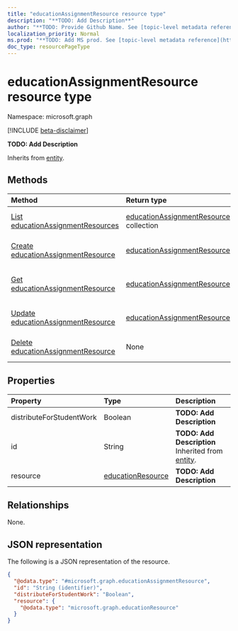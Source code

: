 ```yaml
---
title: "educationAssignmentResource resource type"
description: "**TODO: Add Description**"
author: "**TODO: Provide Github Name. See [topic-level metadata reference](https://msgo.azurewebsites.net/add/document/guidelines/metadata.html#topic-level-metadata)**"
localization_priority: Normal
ms.prod: "**TODO: Add MS prod. See [topic-level metadata reference](https://msgo.azurewebsites.net/add/document/guidelines/metadata.html#topic-level-metadata)**"
doc_type: resourcePageType
---
```


# educationAssignmentResource resource type

Namespace: microsoft.graph

[!INCLUDE [beta-disclaimer](../../includes/beta-disclaimer.md)]

**TODO: Add Description**


Inherits from [entity](../resources/entity.md).

## Methods
|Method|Return type|Description|
|:---|:---|:---|
|[List educationAssignmentResources](../api/educationassignmentresource-list.md)|[educationAssignmentResource](../resources/educationassignmentresource.md) collection|Get a list of the [educationAssignmentResource](../resources/educationassignmentresource.md) objects and their properties.|
|[Create educationAssignmentResource](../api/educationassignmentresource-create.md)|[educationAssignmentResource](../resources/educationassignmentresource.md)|Create a new [educationAssignmentResource](../resources/educationassignmentresource.md) object.|
|[Get educationAssignmentResource](../api/educationassignmentresource-get.md)|[educationAssignmentResource](../resources/educationassignmentresource.md)|Read the properties and relationships of an [educationAssignmentResource](../resources/educationassignmentresource.md) object.|
|[Update educationAssignmentResource](../api/educationassignmentresource-update.md)|[educationAssignmentResource](../resources/educationassignmentresource.md)|Update the properties of an [educationAssignmentResource](../resources/educationassignmentresource.md) object.|
|[Delete educationAssignmentResource](../api/educationassignmentresource-delete.md)|None|Deletes an [educationAssignmentResource](../resources/educationassignmentresource.md) object.|

## Properties
|Property|Type|Description|
|:---|:---|:---|
|distributeForStudentWork|Boolean|**TODO: Add Description**|
|id|String|**TODO: Add Description** Inherited from [entity](../resources/entity.md).|
|resource|[educationResource](../resources/educationresource.md)|**TODO: Add Description**|

## Relationships
None.

## JSON representation
The following is a JSON representation of the resource.
<!-- {
  "blockType": "resource",
  "keyProperty": "id",
  "@odata.type": "microsoft.graph.educationAssignmentResource",
  "baseType": "microsoft.graph.entity",
  "openType": false
}
-->
``` json
{
  "@odata.type": "#microsoft.graph.educationAssignmentResource",
  "id": "String (identifier)",
  "distributeForStudentWork": "Boolean",
  "resource": {
    "@odata.type": "microsoft.graph.educationResource"
  }
}
```

